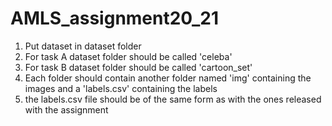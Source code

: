 # AMLS_assignment20_21
1. Put dataset in dataset folder
2. For task A dataset folder should  be called 'celeba'
3. For task B dataset folder should be called 'cartoon_set'
4. Each folder should contain another folder named 'img' containing the images and a 'labels.csv' containing the labels
5. the labels.csv file should be of the same form as with the ones released with the assignment
